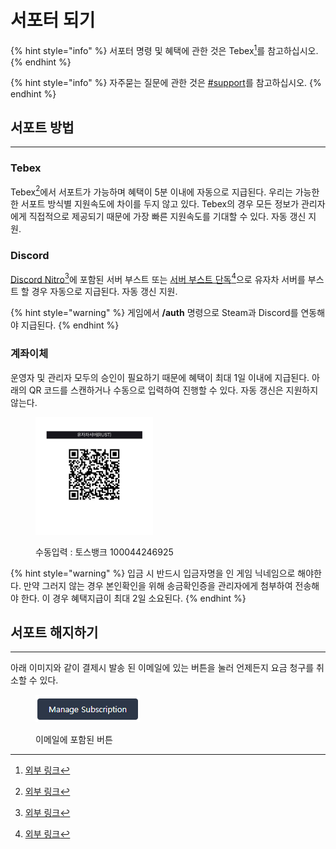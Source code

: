 # 서포터 되기

{% hint style="info" %}
서포터 명령 및 혜택에 관한 것은 Tebex[^1]를 참고하십시오.
{% endhint %}

{% hint style="info" %}
자주묻는 질문에 관한 것은 [#support](faq.md#support "mention")를 참고하십시오.
{% endhint %}

## 서포트 방법 <a href="#supportmethod" id="supportmethod"></a>

***

### Tebex

Tebex[^2]에서 서포트가 가능하며 혜택이 5분 이내에 자동으로 지급된다. 우리는 가능한 한 서포트 방식별 지원속도에 차이를 두지 않고 있다. Tebex의 경우 모든 정보가 관리자에게 직접적으로 제공되기 때문에 가장 빠른 지원속도를 기대할 수 있다. 자동 갱신 지원.

### Discord

[Discord Nitro](#user-content-fn-3)[^3]에 포함된 서버 부스트 또는 [서버 부스트 단독](#user-content-fn-4)[^4]으로 유자차 서버를 부스트 할 경우 자동으로 지급된다. 자동 갱신 지원.

{% hint style="warning" %}
게임에서 **/auth** 명령으로 Steam과 Discord를 연동해야 지급된다.
{% endhint %}

### 계좌이체 <a href="#account-transfer" id="account-transfer"></a>

운영자 및 관리자 모두의 승인이 필요하기 때문에 혜택이 최대 1일 이내에 지급된다. 아래의 QR 코드를 스캔하거나 수동으로 입력하여 진행할 수 있다. 자동 갱신은 지원하지 않는다.

<div align="left"><figure><img src=".gitbook/assets/toss_image_1724659185280.png" alt="" width="188"><figcaption><p>수동입력 : 토스뱅크 100044246925</p></figcaption></figure></div>

{% hint style="warning" %}
입금 시 반드시 입금자명을 인 게임 닉네임으로 해야한다. 만약 그러지 않는 경우 본인확인을 위해 송금확인증을 관리자에게 첨부하여 전송해야 한다. 이 경우 혜택지급이 최대 2일 소요된다.
{% endhint %}

## &#x20;<a href="#how-to-unsubscribe" id="how-to-unsubscribe"></a>

## 서포트 해지하기 <a href="#how-to-unsubscribe" id="how-to-unsubscribe"></a>

***

아래 이미지와 같이 결제시 발송 된 이메일에 있는 버튼을 눌러 언제든지 요금 청구를 취소할 수 있다.

<div align="left"><figure><img src=".gitbook/assets/UEX0ZPi.png" alt=""><figcaption><p>이메일에 포함된 버튼</p></figcaption></figure></div>

[^1]: [외부 링크](https://yujachaserversupport.tebex.io/)

[^2]: [외부 링크](https://yujachaserversupport.tebex.io/)

[^3]: [외부 링크](https://support.discord.com/hc/ko/articles/115000435108-Nitro-Nitro-Basic%EC%9D%80-%EB%AC%B4%EC%97%87%EC%9E%85%EB%8B%88%EA%B9%8C#h_01GFV3NE6JPS6BRTX7XYQDJ0S4)

[^4]: [외부 링크](https://support.discord.com/hc/ko/articles/360028038352-Server-Boosting-FAQ-#h_9dfb44db-c394-4339-863b-e6d1e3fb0469)
